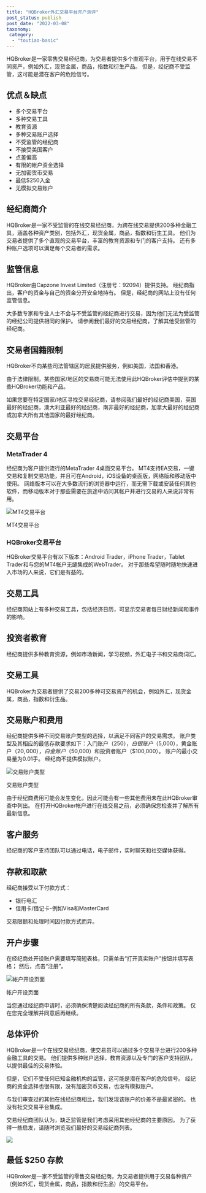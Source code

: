 ```yaml
---
title: "HQBroker外汇交易平台开户测评"
post_status: publish
post_date: "2022-03-08"
taxonomy:
 category: 
  - "toutiao-basic"
---
```


HQBroker是一家零售交易经纪商，为交易者提供多个直观平台，用于在线交易不同资产，例如外汇，现货金属，商品，指数和衍生产品。 但是，经纪商不受监管，这可能是潜在客户的危险信号。

## 优点＆缺点
- 多个交易平台
- 多种交易工具
- 教育资源
- 多种交易账户选择
- 不受监管的经纪商
- 不接受美国客户
- 点差偏高
- 有限的帐户资金选择
- 无加密货币交易
- 最低$250入金
- 无模拟交易账户


## 经纪商简介

HQBroker是一家不受监管的在线交易经纪商，为跨在线交易提供200多种金融工具，涵盖各种资产类别，包括外汇，现货金属，商品，指数和衍生工具。 他们为交易者提供了多个直观的交易平台，丰富的教育资源和专门的客户支持。 还有多种账户选项可以满足每个交易者的需求。

## 监管信息

HQBroker由Capzone Invest Limited（注册号：92094）提供支持。 经纪商指出，客户的资金与自己的资金分开安全地持有。 但是，经纪商的网站上没有任何监管信息。

大多数专家和专业人士不会与不受监管的经纪商进行交易，因为他们无法为受监管的经纪公司提供相同的保护。 请参阅我们最好的交易经纪商，了解其他受监管的经纪商。

## 交易者国籍限制

HQBroker不向某些司法管辖区的居民提供服务，例如美国，法国和香港。

由于法律限制，某些国家/地区的交易商可能无法使用此HQBroker评估中提到的某些HQBroker功能和产品。

如果您要在特定国家/地区寻找交易经纪商，请参阅我们最好的经纪商美国，英国最好的经纪商，澳大利亚最好的经纪商，南非最好的经纪商，加拿大最好的经纪商或加拿大所有其他国家的最好经纪商。

## 交易平台

### MetaTrader 4

经纪商为客户提供流行的MetaTrader 4桌面交易平台。 MT4支持EA交易，一键交易和复制交易功能，并且可在Android，iOS设备的桌面版，网络版和移动版中使用。 网络版本可以在大多数流行的浏览器中运行，而无需下载或安装任何其他软件，而移动版本对于那些需要在旅途中访问其帐户并进行交易的人来说非常有用。

![MT4交易平台](https://cdn.fendou.la/funstoutiao/2020/11/HQBroker-Review-MT4-Platform-.jpg "MT4交易平台")

MT4交易平台

### HQBroker交易平台

HQBroker交易平台有以下版本：Android Trader，iPhone Trader，Tablet Trader和与您的MT4帐户无缝集成的WebTrader。 对于那些希望随时随地快速进入市场的人来说，它们是有益的。

## 交易工具

经纪商网站上有多种交易工具，包括经济日历，可显示交易者每日财经新闻和事件的影响。

## 投资者教育

经纪商提供多种教育资源，例如市场新闻，学习视频，外汇电子书和交易商词汇。

## 交易工具

HQBroker为交易者提供了交易200多种可交易资产的机会，例如外汇，现货金属，商品，指数和衍生品。

## 交易账户和费用

经纪商提供多种不同交易账户类型的选择，以满足不同客户的交易需求。 账户类型及其相应的最低存款要求如下：入门账户（$250），白银账户（$5,000），黄金账户（$20,000），白金账户（$50,000）和投资者账户（$100,000）。 账户的最小交易量为0.01手。 经纪商不提供模拟账户。

![交易账户类型](https://cdn.fendou.la/funstoutiao/2020/11/HQBroker-Review-Account-Types-1024x259.jpg "交易账户类型")

交易账户类型

由于经纪商费用可能会发生变化，因此可能会有一些其他费用未在此HQBroker审查中列出。 在打开HQBroker帐户进行在线交易之前，必须确保您检查并了解所有最新信息。

## 客户服务

经纪商的客户支持团队可以通过电话，电子邮件，实时聊天和社交媒体获得。

## 存款和取款

经纪商接受以下付款方式：
- 银行电汇
- 信用卡/借记卡-例如Visa和MasterCard

交易限额和处理时间因付款方式而异。

## 开户步骤

在经纪商处开设账户需要填写简短表格，只需单击“打开真实账户”按钮并填写表格； 然后，点击“注册”。

![帐户开设页面](https://cdn.fendou.la/funstoutiao/2020/11/HQBroker-Review-Account-Opening-Page-270x1024.jpg "帐户开设页面")

帐户开设页面

当您通过经纪商申请时，必须确保清楚阅读经纪商的所有条款，条件和政策。 仅在您完全理解并同意后再继续。

## 总体评价

HQBroker是一个在线交易经纪商，使交易员可以通过多个交易平台进行200多种金融工具的交易。 他们提供多种账户选择，教育资源以及专门的客户支持团队，以提供最佳的交易体验。

但是，它们不受任何已知金融机构的监管，这可能是潜在客户的危险信号。 经纪商的资金选择也很有限，没有加密货币交易，也没有模拟账户。

与我们审查过的其他在线经纪商相比，我们发现该账户的价差不是最紧密的。 也没有社交交易平台集成。

交易经纪商团队认为，缺乏监管是我们考虑采用其他经纪商的主要原因。 为了获得一些启发，请随时浏览我们最好的交易经纪商列表。

![](https://cdn.fendou.la/funstoutiao/2020/11/HQBroker-Logo.png)

## 最低 $250 存款

HQBroker是一家不受监管的零售交易经纪商，为交易者提供用于交易各种资产（例如外汇，现货金属，商品，指数和衍生品）的交易平台。
